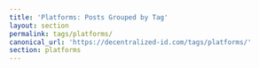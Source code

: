 ```yaml
---
title: 'Platforms: Posts Grouped by Tag'
layout: section
permalink: tags/platforms/
canonical_url: 'https://decentralized-id.com/tags/platforms/'
section: platforms
---
```

